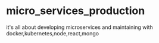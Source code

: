 # micro_services_production
it's all about developing microservices and maintaining with docker,kubernetes,node,react,mongo
